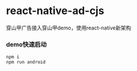 

# react-native-ad-cjs

穿山甲广告接入穿山甲demo，使用react-native新架构



### demo快速启动

```
npm i
npm run android
```

